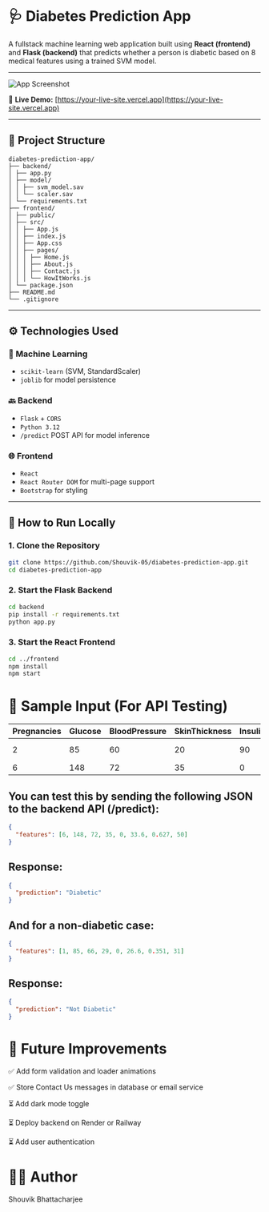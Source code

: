 # 🩺 Diabetes Prediction App

A fullstack machine learning web application built using **React (frontend)** and **Flask (backend)** that predicts whether a person is diabetic based on 8 medical features using a trained SVM model.

---

![App Screenshot](https://user-images.githubusercontent.com/your-github-username/your-image-id.png) <!-- Replace with actual image URL -->

🚀 **Live Demo:** [https://your-live-site.vercel.app](https://your-live-site.vercel.app) <!-- Replace with actual deployed link -->

---

## 📁 Project Structure

```pgsql
diabetes-prediction-app/
├── backend/
│ ├── app.py
│ ├── model/
│ │ ├── svm_model.sav
│ │ └── scaler.sav
│ └── requirements.txt
├── frontend/
│ ├── public/
│ ├── src/
│ │ ├── App.js
│ │ ├── index.js
│ │ ├── App.css
│ │ ├── pages/
│ │ │ ├── Home.js
│ │ │ ├── About.js
│ │ │ ├── Contact.js
│ │ │ └── HowItWorks.js
│ └── package.json
├── README.md
└── .gitignore
```


---

## ⚙️ Technologies Used

### 🧠 Machine Learning
- `scikit-learn` (SVM, StandardScaler)
- `joblib` for model persistence

### 🔙 Backend
- `Flask` + `CORS`
- `Python 3.12`
- `/predict` POST API for model inference

### 🌐 Frontend
- `React`
- `React Router DOM` for multi-page support
- `Bootstrap` for styling

---

## 🔧 How to Run Locally

### 1. Clone the Repository
```bash
git clone https://github.com/Shouvik-05/diabetes-prediction-app.git
cd diabetes-prediction-app
```
### 2. Start the Flask Backend
```bash
cd backend
pip install -r requirements.txt
python app.py
```
### 3. Start the React Frontend
```bash
cd ../frontend
npm install
npm start
```
# 🧪 Sample Input (For API Testing)
| Pregnancies | Glucose | BloodPressure  | SkinThickness  | Insulin | BMI | DiabetesPedigreeFunction  | Age | Prediction   |
|-------------|---------|----------------|----------------|---------|-----|---------------------------|-----|--------------|
| 2           | 85      | 60             | 20             | 90      | 23.5| 0.3                       | 29  | Not Diabetic |
| 6           | 148     | 72             | 35             | 0       | 33.6| 0.627                     | 50  | Diabetic     |


## You can test this by sending the following JSON to the backend API (/predict):

```json
{
  "features": [6, 148, 72, 35, 0, 33.6, 0.627, 50]
}
```
## Response:

```json
{
  "prediction": "Diabetic"
}
```
## And for a non-diabetic case:

```json
{
  "features": [1, 85, 66, 29, 0, 26.6, 0.351, 31]
}
```
## Response:

```json
{
  "prediction": "Not Diabetic"
}
```

# 🌱 Future Improvements
✅ Add form validation and loader animations

✅ Store Contact Us messages in database or email service

⏳ Add dark mode toggle

⏳ Deploy backend on Render or Railway

⏳ Add user authentication

# 👨‍💻 Author
Shouvik Bhattacharjee

